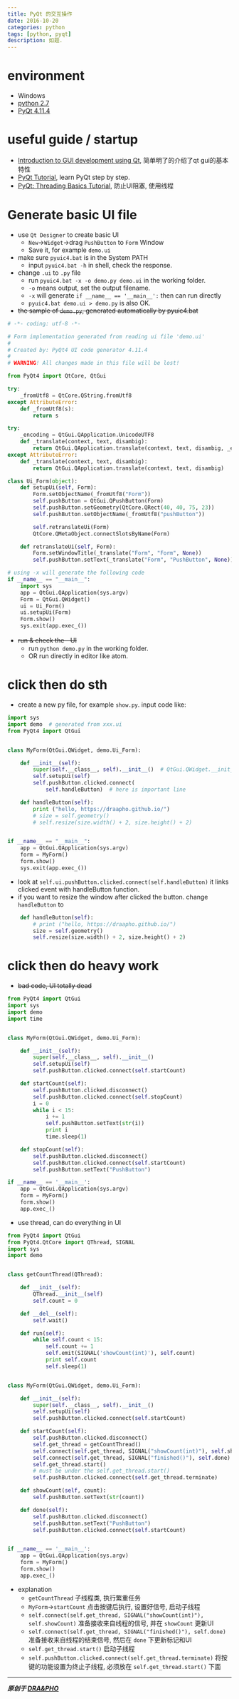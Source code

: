```yaml
---
title: PyQt 的交互操作
date: 2016-10-20
categories: python
tags: [python, pyqt]
description: 如题.
---
```



# environment
- Windows
- [python 2.7](https://www.python.org/downloads/)
- [PyQt 4.11.4](https://riverbankcomputing.com/software/pyqt/download)


# useful guide / startup
- [Introduction to GUI development using Qt](http://www.training.prace-ri.eu/uploads/tx_pracetmo/QtGuiIntro.pdf), 简单明了的介绍了qt gui的基本特性
- [PyQt Tutorial](https://www.tutorialspoint.com/pyqt/), learn PyQt step by step.
- [PyQt: Threading Basics Tutorial](https://nikolak.com/pyqt-threading-tutorial/), 防止UI阻塞, 使用线程


# Generate basic UI file

- use `Qt Designer` to create basic UI
  - `New`->`Widget`->drag `PushButton` to `Form` Window
  - Save it, for example `demo.ui`
- make sure `pyuic4.bat` is in the System PATH
  - input `pyuic4.bat -h` in shell, check the response.
- change `.ui` to `.py` file
  - run `pyuic4.bat -x -o demo.py demo.ui` in the working folder.
  - `-o` means output, set the output filename.
  - `-x` will generate `if __name__ == '__main__':` then can run directly
  - `pyuic4.bat demo.ui > demo.py` is also OK.
- ~~the sample of `demo.py`, generated automatically by pyuic4.bat~~

``` python
# -*- coding: utf-8 -*-

# Form implementation generated from reading ui file 'demo.ui'
#
# Created by: PyQt4 UI code generator 4.11.4
#
# WARNING! All changes made in this file will be lost!

from PyQt4 import QtCore, QtGui

try:
    _fromUtf8 = QtCore.QString.fromUtf8
except AttributeError:
    def _fromUtf8(s):
        return s

try:
    _encoding = QtGui.QApplication.UnicodeUTF8
    def _translate(context, text, disambig):
        return QtGui.QApplication.translate(context, text, disambig, _encoding)
except AttributeError:
    def _translate(context, text, disambig):
        return QtGui.QApplication.translate(context, text, disambig)

class Ui_Form(object):
    def setupUi(self, Form):
        Form.setObjectName(_fromUtf8("Form"))
        self.pushButton = QtGui.QPushButton(Form)
        self.pushButton.setGeometry(QtCore.QRect(40, 40, 75, 23))
        self.pushButton.setObjectName(_fromUtf8("pushButton"))

        self.retranslateUi(Form)
        QtCore.QMetaObject.connectSlotsByName(Form)

    def retranslateUi(self, Form):
        Form.setWindowTitle(_translate("Form", "Form", None))
        self.pushButton.setText(_translate("Form", "PushButton", None))

# using -x will generate the following code
if __name__ == "__main__":
    import sys
    app = QtGui.QApplication(sys.argv)
    Form = QtGui.QWidget()
    ui = Ui_Form()
    ui.setupUi(Form)
    Form.show()
    sys.exit(app.exec_())
```


- ~~run & check the　UI~~
  - run `python demo.py` in the working folder.
  - OR run directly in editor like atom.


# click then do sth

- create a new py file, for example `show.py`. input code like:

``` python
import sys
import demo  # generated from xxx.ui
from PyQt4 import QtGui


class MyForm(QtGui.QWidget, demo.Ui_Form):

    def __init__(self):
        super(self.__class__, self).__init__()  # QtGui.QWidget.__init__()
        self.setupUi(self)
        self.pushButton.clicked.connect(
            self.handleButton)  # here is important line

    def handleButton(self):
        print ("hello, https://draapho.github.io/")
        # size = self.geometry()
        # self.resize(size.width() + 2, size.height() + 2)


if __name__ == "__main__":
    app = QtGui.QApplication(sys.argv)
    form = MyForm()
    form.show()
    sys.exit(app.exec_())
```

- look at `self.ui.pushButton.clicked.connect(self.handleButton)`
  it links clicked event with handleButton function.
- if you want to resize the window after clicked the button. change `handleButton` to

``` python
    def handleButton(self):
        # print ("hello, https://draapho.github.io/")
        size = self.geometry()
        self.resize(size.width() + 2, size.height() + 2)
```

# click then do heavy work

- ~~bad code, UI totally dead~~
``` python
from PyQt4 import QtGui
import sys
import demo
import time


class MyForm(QtGui.QWidget, demo.Ui_Form):

    def __init__(self):
        super(self.__class__, self).__init__()
        self.setupUi(self)
        self.pushButton.clicked.connect(self.startCount)

    def startCount(self):
        self.pushButton.clicked.disconnect()
        self.pushButton.clicked.connect(self.stopCount)
        i = 0
        while i < 15:
            i += 1
            self.pushButton.setText(str(i))
            print i
            time.sleep(1)

    def stopCount(self):
        self.pushButton.clicked.disconnect()
        self.pushButton.clicked.connect(self.startCount)
        self.pushButton.setText("PushButton")

if __name__ == '__main__':
    app = QtGui.QApplication(sys.argv)
    form = MyForm()
    form.show()
    app.exec_()
```

- use thread, can do everything in UI
``` python
from PyQt4 import QtGui
from PyQt4.QtCore import QThread, SIGNAL
import sys
import demo


class getCountThread(QThread):

    def __init__(self):
        QThread.__init__(self)
        self.count = 0

    def __del__(self):
        self.wait()

    def run(self):
        while self.count < 15:
            self.count += 1
            self.emit(SIGNAL('showCount(int)'), self.count)
            print self.count
            self.sleep(1)


class MyForm(QtGui.QWidget, demo.Ui_Form):

    def __init__(self):
        super(self.__class__, self).__init__()
        self.setupUi(self)
        self.pushButton.clicked.connect(self.startCount)

    def startCount(self):
        self.pushButton.clicked.disconnect()
        self.get_thread = getCountThread()
        self.connect(self.get_thread, SIGNAL("showCount(int)"), self.showCount)
        self.connect(self.get_thread, SIGNAL("finished()"), self.done)
        self.get_thread.start()
        # must be under the self.get_thread.start()
        self.pushButton.clicked.connect(self.get_thread.terminate)

    def showCount(self, count):
        self.pushButton.setText(str(count))

    def done(self):
        self.pushButton.clicked.disconnect()
        self.pushButton.setText("PushButton")
        self.pushButton.clicked.connect(self.startCount)


if __name__ == '__main__':
    app = QtGui.QApplication(sys.argv)
    form = MyForm()
    form.show()
    app.exec_()
```


- explanation
  - `getCountThread` 子线程类, 执行繁重任务
  - `MyForm`->`startCount` 点击按键后执行, 设置好信号, 启动子线程
  - `self.connect(self.get_thread, SIGNAL("showCount(int)"), self.showCount)`
    准备接收来自线程的信号, 并在 `showCount` 更新UI
  - `self.connect(self.get_thread, SIGNAL("finished()"), self.done)`
    准备接收来自线程的结束信号, 然后在 `done` 下更新标记和UI
  - `self.get_thread.start()`
    启动子线程
  - `self.pushButton.clicked.connect(self.get_thread.terminate)`
    将按键的功能设置为终止子线程, 必须放在 `self.get_thread.start()` 下面



----------

***原创于 [DRA&PHO](https://draapho.github.io/)***


